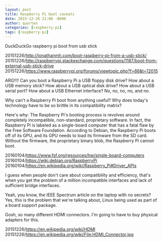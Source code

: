 ```yaml
---
layout: post
title: Raspberry Pi boot caveats
date: 2015-12-26 21:00 -0600
author: quorten
categories: [raspberry-pi]
tags: [raspberry-pi]
---
```


DuckDuckGo raspberry pi boot from usb stick

20151226/http://jonathanmh.com/boot-raspberry-pi-from-a-usb-stick/  
20151226/http://raspberrypi.stackexchange.com/questions/1187/boot-from-external-usb-stick-drive  
20151226/https://www.raspberrypi.org/forums/viewtopic.php?f=66&t=12015

ARG!!!!  Can you boot a Raspberry Pi a USB floppy disk drive?  How
about a USB memory stick?  How about a USB optical disk drive?  How
about a USB serial port?  How about a USB Ethernet interface?  No, no,
no, no, and no.

Why can't a Raspberry Pi boot from anything useful?  Why does today's
technology have to be so brittle in its compatibility matrix?

Here's why: The Raspberry Pi's booting process is revolves around
completely incompatible, non-standard, proprietary software.  In fact,
the Raspberry Pi is labeled as a single-board computer that has a
fatal flaw by the Free Software Foundation.  According to Debian, the
Raspberry Pi boots off of its GPU, and its GPU needs to load its
firmware from the SD card.  Without the firmware, the proprietary
binary blob, the Raspberry Pi cannot boot.

20160104/https://www.fsf.org/resources/hw/single-board-computers  
20160104/https://wiki.debian.org/RaspberryPi  
20160104/https://en.wikipedia.org/wiki/Raspberry_Pi#Driver_APIs

<!-- more -->

I guess when people don't care about compatibility and efficiency,
that's when you get the problem of a million incompatible interfaces
and lack of sufficient bridge interfaces.

Yeah, you know, the IEEE Spectrum article on the laptop with no
secrets?  Yes, this is the problem that we're talking about, Linux
being used as part of a board support package.

Gosh, so many different HDMI connectors.  I'm going to have to buy
physical adapters for this.

20151226/https://en.wikipedia.org/wiki/HDMI  
20151226/https://en.wikipedia.org/wiki/File:HDMI_Connector.jpg
